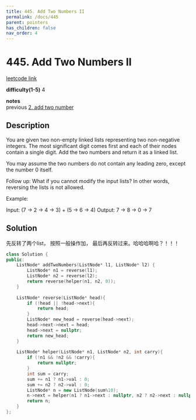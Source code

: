 ```yaml
---
title: 445. Add Two Numbers II
permalink: /docs/445
parent: pointers
has_children: false
nav_order: 4
---
```

# 445. Add Two Numbers II
[leetcode link](https://leetcode.com/problems/add-two-numbers-ii/)

**difficulty(1-5)** 
4

**notes**   
previous [2. add two number](/docs/2)

## Description
You are given two non-empty linked lists representing two non-negative integers. The most significant digit comes first and each of their nodes contain a single digit. Add the two numbers and return it as a linked list.

You may assume the two numbers do not contain any leading zero, except the number 0 itself.

Follow up:
What if you cannot modify the input lists? In other words, reversing the lists is not allowed.

Example:

Input: (7 -> 2 -> 4 -> 3) + (5 -> 6 -> 4)
Output: 7 -> 8 -> 0 -> 7


## Solution
先反转了两个list， 按照一般操作加， 最后再反转过来。哈哈哈啊哈？！！！

```c++
class Solution {
public:
    ListNode* addTwoNumbers(ListNode* l1, ListNode* l2) {
        ListNode* n1 = reverse(l1);
        ListNode* n2 = reverse(l2);
        return reverse(helper(n1, n2, 0));
    }
    
    ListNode* reverse(ListNode* head){
        if (!head || !head->next){
            return head;
        }
        ListNode* new_head = reverse(head->next);
        head->next->next = head;
        head->next = nullptr;
        return new_head;
    }
    
    ListNode* helper(ListNode* n1, ListNode* n2, int carry){
        if (!n1 && !n2 && !carry){
            return nullptr;
        }
        int sum = carry;
        sum += n1 ? n1->val : 0;
        sum += n2 ? n2->val : 0;
        ListNode* n = new ListNode(sum%10);
        n->next = helper(n1 ? n1->next : nullptr, n2 ? n2->next : nullptr, sum/10);
        return n;
    }
};
```

<!-- 
Default label
{: .label }

Blue label
{: .label .label-blue }

Stable
{: .label .label-green }

New release
{: .label .label-purple }

Coming soon
{: .label .label-yellow }

Deprecated
{: .label .label-red } -->
